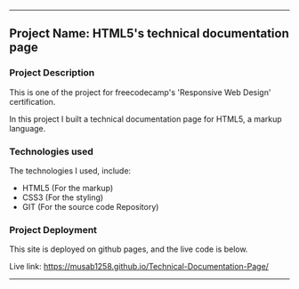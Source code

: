 <hr>

## Project Name: HTML5's  technical documentation page

### Project Description
This is one of the project for freecodecamp's 'Responsive Web Design' certification.

In this project I built a technical documentation page for HTML5, a markup language.

### Technologies used
The technologies I used, include:
* HTML5 (For the markup)
* CSS3 (For the styling)
* GIT (For the source code Repository)

### Project Deployment
This site is deployed on github pages, and the live code is below.

Live link: https://musab1258.github.io/Technical-Documentation-Page/

<hr>
